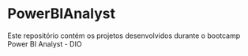 # PowerBIAnalyst
Este repositório contém os projetos desenvolvidos durante o bootcamp Power BI Analyst - DIO
